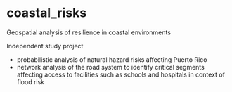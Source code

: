 # coastal_risks
Geospatial analysis of resilience in coastal environments

Independent study project
 - probabilistic analysis of natural hazard risks affecting Puerto Rico
 - network analysis of the road system to identify critical segments affecting access to facilities such as schools and hospitals in context of flood risk
